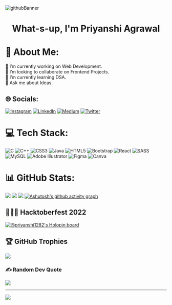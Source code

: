 ![githubBanner](https://user-images.githubusercontent.com/88632352/181730743-7928efae-484a-4462-9fd6-050a3b54b2de.png)
 <h1>
 <p align="center">
 What-s-up, I'm Priyanshi Agrawal
</p>
</h1>


# 💫 About Me:
🔭 I’m currently working on Web Development.<br>👯 I’m looking to collaborate on Frontend Projects.<br>🌱 I’m currently learning DSA.<br>💬 Ask me about Ideas.


## 🌐 Socials:
[![Instagram](https://img.shields.io/badge/Instagram-%23E4405F.svg?logo=Instagram&logoColor=white)](https://instagram.com/https://www.instagram.com/priyanshiagrawal1282/) [![LinkedIn](https://img.shields.io/badge/LinkedIn-%230077B5.svg?logo=linkedin&logoColor=white)](https://linkedin.com/in/linkedin.com/in/priyanshi-agrawal-88b6341bb) [![Medium](https://img.shields.io/badge/Medium-12100E?logo=medium&logoColor=white)](https://medium.com/@https://medium.com/@priyanshiagrawal1282) [![Twitter](https://img.shields.io/badge/Twitter-%231DA1F2.svg?logo=Twitter&logoColor=white)](https://twitter.com/https://twitter.com/priyanshi1282) 

# 💻 Tech Stack:
![C](https://img.shields.io/badge/c-%2300599C.svg?style=for-the-badge&logo=c&logoColor=white) ![C++](https://img.shields.io/badge/c++-%2300599C.svg?style=for-the-badge&logo=c%2B%2B&logoColor=white) ![CSS3](https://img.shields.io/badge/css3-%231572B6.svg?style=for-the-badge&logo=css3&logoColor=white) ![Java](https://img.shields.io/badge/java-%23ED8B00.svg?style=for-the-badge&logo=java&logoColor=white) ![HTML5](https://img.shields.io/badge/html5-%23E34F26.svg?style=for-the-badge&logo=html5&logoColor=white) ![Bootstrap](https://img.shields.io/badge/bootstrap-%23563D7C.svg?style=for-the-badge&logo=bootstrap&logoColor=white) ![React](https://img.shields.io/badge/react-%2320232a.svg?style=for-the-badge&logo=react&logoColor=%2361DAFB) ![SASS](https://img.shields.io/badge/SASS-hotpink.svg?style=for-the-badge&logo=SASS&logoColor=white) ![MySQL](https://img.shields.io/badge/mysql-%2300f.svg?style=for-the-badge&logo=mysql&logoColor=white) ![Adobe Illustrator](https://img.shields.io/badge/adobeillustrator-%23FF9A00.svg?style=for-the-badge&logo=adobeillustrator&logoColor=white) 	![Figma](https://img.shields.io/badge/figma-%23F24E1E.svg?style=for-the-badge&logo=figma&logoColor=white) ![Canva](https://img.shields.io/badge/Canva-%2300C4CC.svg?style=for-the-badge&logo=Canva&logoColor=white)
# 📊 GitHub Stats:
![](https://github-readme-stats.vercel.app/api?username=priyanshi1282&theme=react&hide_border=false&include_all_commits=true&count_private=true)
![](https://github-readme-streak-stats.herokuapp.com/?user=priyanshi1282&theme=react&hide_border=false)
![](https://github-readme-stats.vercel.app/api/top-langs/?username=priyanshi1282&theme=react&hide_border=false&include_all_commits=true&count_private=true&layout=compact)
[![Ashutosh's github activity graph](https://github-readme-activity-graph.vercel.app/graph?username=priyanshi1282&bg_color=212121&color=ffffff&line=56c5e1&point=ecb641&area=true&hide_border=true)](https://github.com/ashutosh00710/github-readme-activity-graph)

## 👩🏻‍💻 Hacktoberfest 2022
[![@priyanshi1282's Holopin board](https://holopin.me/priyanshi1282)](https://holopin.io/@priyanshi1282)

## 🏆 GitHub Trophies
![](https://github-profile-trophy.vercel.app/?username=priyanshi1282&theme=juicyfresh&no-frame=false&no-bg=false&margin-w=4)

### ✍️ Random Dev Quote
![](https://quotes-github-readme.vercel.app/api?type=horizontal&theme=tokyonight)

---
[![](https://visitcount.itsvg.in/api?id=priyanshi1282&icon=5&color=1)](https://visitcount.itsvg.in)
